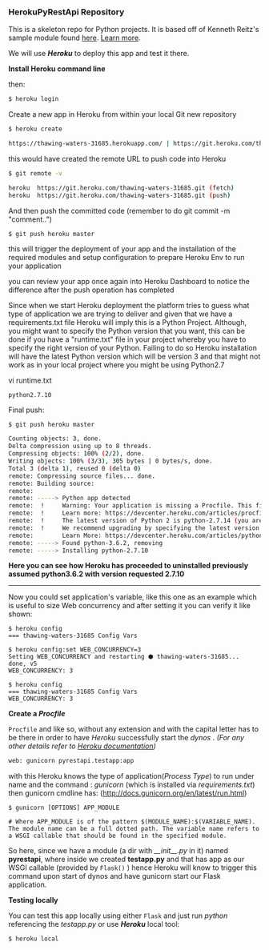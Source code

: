 ### HerokuPyRestApi Repository


This is a skeleton repo for Python projects. It is based off of Kenneth Reitz's sample module found [here](https://github.com/kennethreitz/samplemod). [Learn more](http://www.kennethreitz.org/essays/repository-structure-and-python).

We will use **_Heroku_** to deploy this app and test it there.

**Install Heroku command line**

then:
```bash
$ heroku login

```
Create a new app in Heroku from within your local Git new repository
```bash
$ heroku create

https://thawing-waters-31685.herokuapp.com/ | https://git.heroku.com/thawing-waters-31685.git
```

this would have created the remote URL to push code into Heroku
```bash
$ git remote -v

heroku	https://git.heroku.com/thawing-waters-31685.git (fetch)
heroku	https://git.heroku.com/thawing-waters-31685.git (push)
```
And then push the committed code (remember to do git commit -m "comment..")

```
$ git push heroku master
```
this will trigger the deployment of your app and the installation of the required modules and setup configuration to prepare Heroku Env to run your application

you can review your app once again into Heroku Dashboard to notice the difference after the push operation has completed

Since when we start Heroku deployment the platform tries to guess what type of application we are trying to deliver and given that we have a requirements.txt file
Heroku will imply this is a Python Project. 
Although, you might want to specify the Python version that you want, this can be done if you have a "runtime.txt" file in your project whereby you have to specify the
right version of your Python. Failing to do so Heroku installation will have the latest Python version which will be version 3 and that might not work as in your local project
where you might be using Python2.7

vi runtime.txt
```
python2.7.10
```

Final push:
```bash
$ git push heroku master

Counting objects: 3, done.
Delta compression using up to 8 threads.
Compressing objects: 100% (2/2), done.
Writing objects: 100% (3/3), 305 bytes | 0 bytes/s, done.
Total 3 (delta 1), reused 0 (delta 0)
remote: Compressing source files... done.
remote: Building source:
remote:
remote: -----> Python app detected
remote:  !     Warning: Your application is missing a Procfile. This file tells Heroku how to run your application.
remote:  !     Learn more: https://devcenter.heroku.com/articles/procfile
remote:  !     The latest version of Python 2 is python-2.7.14 (you are using python-2.7.10, which is unsupported).
remote:  !     We recommend upgrading by specifying the latest version (python-2.7.14).
remote:        Learn More: https://devcenter.heroku.com/articles/python-runtimes
remote: -----> Found python-3.6.2, removing
remote: -----> Installing python-2.7.10
```
**Here you can see how Heroku has proceeded to uninstalled previously assumed python3.6.2 with version requested 2.7.10**
***

Now you could set application's variable, like this one as an example which is useful to size Web concurrency and after setting it you can verify it like shown:
```
$ heroku config
=== thawing-waters-31685 Config Vars

$ heroku config:set WEB_CONCURRENCY=3
Setting WEB_CONCURRENCY and restarting ⬢ thawing-waters-31685... done, v5
WEB_CONCURRENCY: 3

$ heroku config
=== thawing-waters-31685 Config Vars
WEB_CONCURRENCY: 3
```

**Create a _Procfile_**

`Procfile` and like so, without any extension and with the capital letter has to be there in order to have _Heroku_ successfully start the _dynos_ . _(For any other details refer to [Heroku documentation](https://devcenter.heroku.com/articles/procfile))_

```bash
web: gunicorn pyrestapi.testapp:app
```
with this Heroku knows the type of application(*Process Type*) to run under name <web> and the command : _gunicorn_ (which is installed via _requirements.txt_)
then gunicorn cmdline has: (http://docs.gunicorn.org/en/latest/run.html)
```
$ gunicorn [OPTIONS] APP_MODULE

# Where APP_MODULE is of the pattern $(MODULE_NAME):$(VARIABLE_NAME). The module name can be a full dotted path. The variable name refers to a WSGI callable that should be found in the specified module.
```

So here, since we have a module (a dir with *\_\_init\_\_.py* in it) named **pyrestapi**, where inside we created **testapp.py** and that has app as our WSGI callable (provided by ```Flask()``` )
hence Heroku will know to trigger this command upon start of dynos and have gunicorn start our Flask application.

**Testing locally**

You can test this app locally using either ```Flask``` and just run _python_ referencing the _testapp.py_ or use **_Heroku_** local tool:
```
$ heroku local
```
